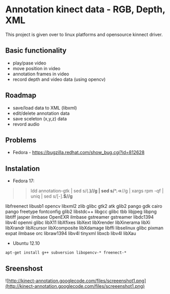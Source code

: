 # Annotation kinect data - RGB, Depth, XML #

This project is given over to linux platforms and opensource kinnect driver.

## Basic functionality ##

  * play/pase video
  * move position in video
  * annotation frames in video
  * record depth and video data (using opencv)

## Roadmap ##

  * save/load data to XML (libxml)
  * edit/delete annotation data
  * save sceleton (x,y,z) data
  * revord audio

## Problems ##

  * Fedora - https://bugzilla.redhat.com/show_bug.cgi?id=812628

## Instalation ##

  * Fedora 17:

>> ldd annotation-gtk | sed s/\(.**\)//g | sed s/^.**\=\>//g | xargs rpm -qf | uniq |  sed s/[-].**$//g**

libfreenect
libusb1
opencv
libxml2
zlib
glibc
gtk2
atk
glib2
pango
gdk
cairo
pango
freetype
fontconfig
glib2
libstdc++
libgcc
glibc
tbb
libjpeg
libpng
libtiff
jasper
ilmbase
OpenEXR
ilmbase
gstreamer
gstreamer
libdc1394
libv4l
openni
glibc
libX11
libXfixes
libXext
libXrender
libXinerama
libXi
libXrandr
libXcursor
libXcomposite
libXdamage
libffi
libselinux
glibc
pixman
expat
ilmbase
orc
libraw1394
libv4l
tinyxml
libxcb
libv4l
libXau

  * Ubuntu 12.10
```
apt-get install g++ subversion libopencv-* freenect-*
```

## Sreenshost ##

![http://kinect-annotation.googlecode.com/files/screeenshot1.png](http://kinect-annotation.googlecode.com/files/screeenshot1.png)